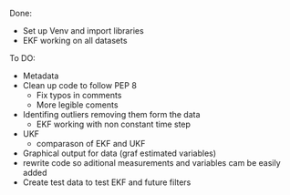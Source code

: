 Done:
- Set up Venv and import libraries
- EKF working on all datasets



To DO:
- Metadata
- Clean up code to follow PEP 8
  - Fix typos in comments
  - More legible coments
- Identifing outliers removing them form the data
  - EKF working with non constant time step
- UKF
  - comparason of EKF and UKF
- Graphical output for data (graf estimated variables)
- rewrite code so aditional measurements and variables cam be easily added
- Create test data to test EKF and future filters
